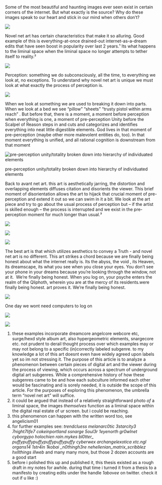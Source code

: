 Some of the most beautiful and haunting images ever seen exist in certain corners of the internet. But what exactly is the source? Why do these images speak to our heart and stick in our mind when others don’t?

![](https://mirror.xyz/_next/image?url=https%3A%2F%2Fimages.mirror-media.xyz%2Fpublication-images%2FGETfJBDB-ZJZ5LTbURjAk.jpg&w=3840&q=75)

Novel net art has certain characteristics that make it so alluring. Good example of this is everything-at-once drained-out internet-as-a-dream edits that have seen boost in popularity over last 2 years.¹ Its what happens to the liminal space when the liminal space no longer attempts to tether itself to reality.²

![](https://mirror.xyz/_next/image?url=https%3A%2F%2Fimages.mirror-media.xyz%2Fpublication-images%2F9yP15NGn6WE682MUSPP6K.jpg&w=3840&q=75)

Perception: something we do subconsciously, all the time, to everything we look at, no exceptions. To understand why novel net art is unique we must look at what exactly the process of perception is.

![](https://mirror.xyz/_next/image?url=https%3A%2F%2Fimages.mirror-media.xyz%2Fpublication-images%2FzJ7c37wmgYf5VKBqYCkqo.jpg&w=3840&q=75)

When we look at something we are used to breaking it down into parts. When we look at a bed we see “pillow” “sheets” “trusty pistol within arms reach” . But before that, there is a moment, a moment before perception when everything is one, a moment of pre-perception Unity before the Scalpel of Reason steps in and cuts and categorizes and identifies everything into neat little digestible elements. God lives in that moment of pre-perception (maybe other more malevolent entities do, too). In that moment everything is unified, and all rational cognition is downstream from that moment

![pre-perception unity/totality broken down into hierarchy of individuated elements](https://mirror.xyz/_next/image?url=https%3A%2F%2Fimages.mirror-media.xyz%2Fpublication-images%2FR0yec3OhJUCxjL8nTC8z4.jpg&w=3840&q=75)

pre-perception unity/totality broken down into hierarchy of individuated elements

Back to avant net art. this art is aesthetically jarring, the distortion and overlapping elements diffuses citation and disorients the viewer. This brief moment of disorientation allows the art to hijack that crucial moment of pre-perception and extend it out so we can swim in it a bit. We look at the art piece and try to go about the usual process of perception but – if the artist is skilled enough – the process is interrupted and we exist in the pre-perception moment for much longer than usual.³

![](https://mirror.xyz/_next/image?url=https%3A%2F%2Fimages.mirror-media.xyz%2Fpublication-images%2F87Ymz3FUHZ4l1AMF1QIYM.jpg&w=3840&q=75)

![](https://mirror.xyz/_next/image?url=https%3A%2F%2Fimages.mirror-media.xyz%2Fpublication-images%2FrTwQWeIOSc4N9DxeIQE9p.jpg&w=3840&q=75)

![](https://mirror.xyz/_next/image?url=https%3A%2F%2Fimages.mirror-media.xyz%2Fpublication-images%2Fx4lK35QckkfcWJCRQ2O3-.jpg&w=3840&q=75)

The best art is that which utilizes aesthetics to convey a Truth - and novel net art is no different. This art strikes a chord because we are finally being honest about what the internet really is. Its the abyss, the void , its Heaven, its dreamscape, its what you see when you close your eyes. You don’t see your phone in your dreams because you’re looking through the window, not at it.  We’re finally being honest. When you log on, your psyche enters the realm of the Qliphoth, wherein you are at the mercy of its residents.were finally being honest. art proves it. We’re finally being honest.

![](https://mirror.xyz/_next/image?url=https%3A%2F%2Fimages.mirror-media.xyz%2Fpublication-images%2FofALCRpQF1iM1LTtMMtOD.jpg&w=3840&q=75)

One day we wont need computers to log on

![](https://mirror.xyz/_next/image?url=https%3A%2F%2Fimages.mirror-media.xyz%2Fpublication-images%2Fmhm0_hix6nV4At-AYfLli.jpg&w=3840&q=75)

![](https://mirror.xyz/_next/image?url=https%3A%2F%2Fimages.mirror-media.xyz%2Fpublication-images%2FVPmm7ntCZCQsBBqWGi0jy.jpg&w=3840&q=75)

1.  these examples incorporate dreamcore angelcore webcore etc, surge/hexd style album art, also hypergeometric elements, snargecore etc. not prudent to derail thought process over which examples may or may not belong to a specific (in)correctly labeled subgenre. to my knowledge a lot of this art doesnt even have widely agreed upon labels yet so im not stressing it. The purpose of this article is to analyze a phenomenon between certain pieces of digital art and the viewer during the process of viewing, which occurs across a spectrum of underground digital art subgenres. While a comprehensive history of how these subgenres came to be and how each subculture informed each other would be fascinating and is sorely needed, it is outside the scope of this article. For the purposes of exploring this phenomenon, the umbrella term “novel net art” will suffice.
2.  it could be argued that instead of a relatively straightforward photo _of_ a liminal space, the images _themselves_ function as a liminal space within the digital real estate of ur screen. but i could be reaching.
3.  this phenomenon can happen with the written word too, see angelicism01
4.  for further examples see: _trendcluess melanarc0tic 3starcity3 7night7life7 cokeinportland ssnarge 5oul3r 1eyenorth gr0wlnet cyborgypo holochien rain.mykes bl0tter\_ puffypuffypuffypuffypuffypuffy cyberwex archangelexotica xtc.ngl organs14 1str4in 1kobai \_n0thingh3re nehellenian\_matrix\_scribblez hxllthings illweb_ and many many more, but those 2 dozen accounts are a good start
5.  before i polished this up and published it, this thesis existed as a rough draft in my notes for awhile. during that time i turned it from a thesis to a manifesto by creating edits under the handle _1abovee_ on twitter. check it out if u like :)
